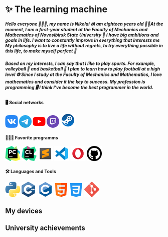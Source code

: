 


# ✨ The learning machine

[//]: <> (##### Hello everyone 🔥 My name is Nikolai 🔥 I am eighteen years old 💻 I love programming, reading books 📗, exercising 🏂🏻, and constantly getting better )
##### Hello everyone 👋👋👋, my name is Nikolai 🔥I am eighteen years old 🧑‍💻At the moment, I am a first-year student at the Faculty of Mechanics and Mathematics of Novosibirsk State University 🪪 I have big ambitions and goals in life. I want to constantly improve in everything that interests me My philosophy is to live a life without regrets, to try everything possible in this life, to make myself perfect 💼

##### Based on my interests, I can say that I like to play sports. For example, volleyball 🏐 and basketball 🏀 I plan to learn how to play football at a high level ⚽ Since I study at the Faculty of Mechanics and Mathematics, I love mathematics and consider it the key to success. My profession is programming 🖥️  I think I've become the best programmer in the world.






#### 🖥️ Social networks

<a href="https://vk.com/n1k17"><img src="Image png Icon/Social networks/Icon VK.png" alt="Error" height="40"/></a>
<a href="https://t.me/prof_n1k17"><img src="Image png Icon/Social networks/Icon Telegram.png" alt="Error" height="40"/></a>
<a href="https://www.youtube.com/@n1k17-lite"><img src="Image png Icon/Social networks/Icon YouTube.png" alt="Error" height="40"/></a>
<a href="https://www.twitch.tv/may_flower_17"><img src="Image png Icon/Social networks/Icon Twitch.png" alt="Error" height="40"/></a>
<a href="https://steamcommunity.com/profiles/76561199596928911/"><img src="Image png Icon/Social networks/Icon Steam.png" height="48"></a>


[//]: <> (#### 🏆Platforms
<a href="https://www.codewars.com/users/n1k20"><img src="Image png Icon/Platforms/Icon Codewars.png" alt="Error" height="48"/></a>
<a href="https://stepik.org/users/366393199/profile"><img src="Image png Icon/Platforms/Icon Stepik.png" alt="Error" height="48"/></a>
<a href="https://leetcode.com/u/n1k17"><img src="Image png Icon/Platforms/Icon LeetCode.png" alt="Error" height="48"/></a>
<a href="https://codeforces.net/profile/n1k17"><img src="Image png Icon/Platforms/Icon Codeforces.png" height="48"/></a>)

#### 👩🏻‍💻 Favorite programms

<img src="Image png Icon/Favorite programms/Icon PyCharm.png" height="48"/></a>
<img src="Image png Icon/Favorite programms/Icon Clion.png" height="48"/></a>
<img src="Image png Icon/Favorite programms/Icon Sublime Text.png" height="48"/></a>
<img src="Image png Icon/Favorite programms/Icon VS code.png" height="48"/></a>
<img src="Image png Icon/Favorite programms/Icon Opera.png" heigth="48"/></a>
<img src="Image png Icon/Favorite programms/Icon GitHub.png" height="48"/></a>

#### 🛠️ Languages and Tools
<img src="Image png Icon/Technology/Icon Python.png" height="48"/></a>
<img src="Image png Icon/Technology/Icon C++.png" height="48"></a>
<img src="Image png Icon/Technology/Icon C.svg" height="48"/></a>
<img src="Image png Icon/Technology/Icon HTML.png" height="44"/></a>
<img src="Image png Icon/Technology/Icon CSS.png" height="44"/></a>
<img src="Image png Icon/Technology/Icon Git.png" height="48"/></a>






## My devices


## University achievements










